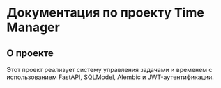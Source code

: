 # Документация по проекту Time Manager

## О проекте
Этот проект реализует систему управления задачами и временем с использованием FastAPI, SQLModel, Alembic и JWT-аутентификации.




